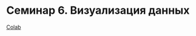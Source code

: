 # Семинар 6. Визуализация данных

[Colab](https://colab.research.google.com/drive/1osBlmNItxtZW3SmXgQGw9slO4UXDv2qd?usp=sharing)